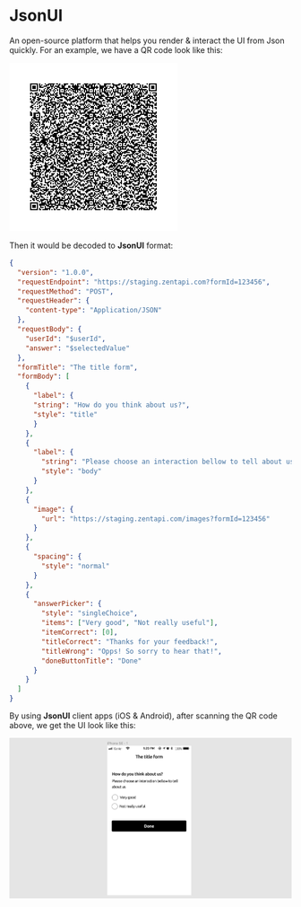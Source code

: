 # JsonUI
An open-source platform that helps you render & interact the UI from Json quickly. For an example, we have a QR code look like this:

![](srcs/qrcode.png)

Then it would be decoded to **JsonUI** format:
```json
{
  "version": "1.0.0",
  "requestEndpoint": "https://staging.zentapi.com?formId=123456",
  "requestMethod": "POST",
  "requestHeader": {
    "content-type": "Application/JSON"
  },
  "requestBody": {
    "userId": "$userId",
    "answer": "$selectedValue"
  },
  "formTitle": "The title form",
  "formBody": [
    {
      "label": {
      "string": "How do you think about us?",
      "style": "title"
      }
    },
    {
      "label": {
        "string": "Please choose an interaction bellow to tell about us",
        "style": "body"
      }
    },
    {
      "image": {
        "url": "https://staging.zentapi.com/images?formId=123456"
      }
    },
    {
      "spacing": {
        "style": "normal"
      }
    },
    {
      "answerPicker": {
        "style": "singleChoice",
        "items": ["Very good", "Not really useful"],
        "itemCorrect": [0],
        "titleCorrect": "Thanks for your feedback!",
        "titleWrong": "Opps! So sorry to hear that!",
        "doneButtonTitle": "Done"
      }
    }
  ]
}
```
By using **JsonUI** client apps (iOS & Android), after scanning the QR code above, we get the UI look like this:

![](srcs/rendered.png)
